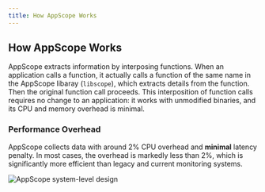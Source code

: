 ```yaml
---
title: How AppScope Works
---
```


## How AppScope Works

AppScope extracts information by interposing functions. When an application calls a function, it actually calls a function of the same name in the AppScope libaray (`libscope`), which extracts details from the function. Then the original function call proceeds. This interposition of function calls requires no change to an application: it works with unmodified binaries, and its CPU and memory overhead is minimal.

### Performance Overhead
AppScope collects data with around 2% CPU overhead and **minimal** latency penalty. In most cases, the overhead is markedly less than 2%, which is significantly more efficient than legacy and current monitoring systems.


![AppScope system-level design](./images/AppScope_SysLvlDesign.png)
